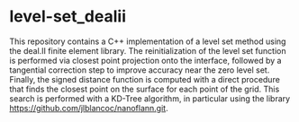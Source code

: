 # level-set_dealii
This repository contains a C++ implementation of a level set method using the deal.II finite element library. The reinitialization of the level set function is performed via closest point projection onto the interface, followed by a tangential correction step to improve accuracy near the zero level set. Finally, the signed distance function is computed with a direct procedure that finds the closest point on the surface for each point of the grid. This search is performed with a KD-Tree algorithm, in particular using the library https://github.com/jlblancoc/nanoflann.git.
